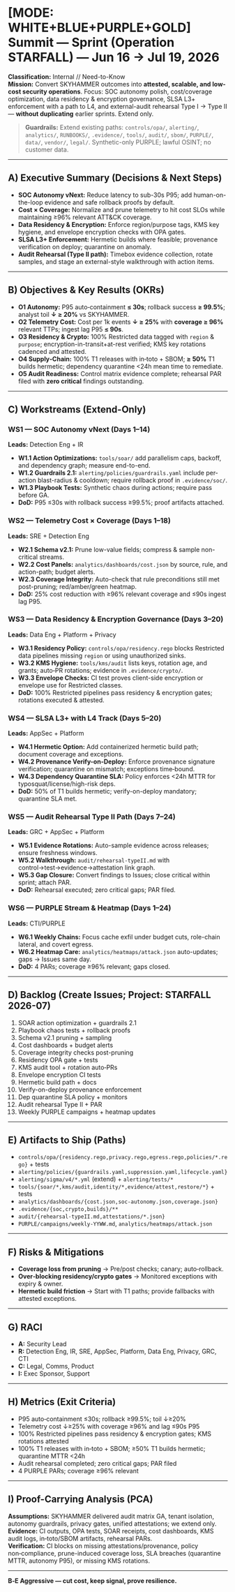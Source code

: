 # [MODE: WHITE+BLUE+PURPLE+GOLD] Summit — Sprint (Operation **STARFALL**) — **Jun 16 → Jul 19, 2026**

**Classification:** Internal // Need-to-Know  
**Mission:** Convert SKYHAMMER outcomes into **attested, scalable, and low-cost security operations**. Focus: SOC autonomy polish, cost/coverage optimization, data residency & encryption governance, SLSA L3+ enforcement with a path to L4, and external-audit rehearsal Type I → Type II — **without duplicating** earlier sprints. Extend only.

> **Guardrails:** Extend existing paths: `controls/opa/`, `alerting/`, `analytics/`, `RUNBOOKS/`, `.evidence/`, `tools/`, `audit/`, `sbom/`, `PURPLE/`, `data/`, `vendor/`, `legal/`. Synthetic-only PURPLE; lawful OSINT; no customer data.

---

## A) Executive Summary (Decisions & Next Steps)
- **SOC Autonomy vNext:** Reduce latency to sub-30s P95; add human-on-the-loop evidence and safe rollback proofs by default.
- **Cost × Coverage:** Normalize and prune telemetry to hit cost SLOs while maintaining ≥96% relevant ATT&CK coverage.
- **Data Residency & Encryption:** Enforce region/purpose tags, KMS key hygiene, and envelope encryption checks with OPA gates.
- **SLSA L3+ Enforcement:** Hermetic builds where feasible; provenance verification on deploy; quarantine on anomaly.
- **Audit Rehearsal (Type II path):** Timebox evidence collection, rotate samples, and stage an external-style walkthrough with action items.

---

## B) Objectives & Key Results (OKRs)
- **O1 Autonomy:** P95 auto‑containment **≤ 30s**; rollback success **≥ 99.5%**; analyst toil **↓ ≥ 20%** vs SKYHAMMER.
- **O2 Telemetry Cost:** Cost per 1k events **↓ ≥ 25%** with **coverage ≥ 96%** relevant TTPs; ingest lag P95 **≤ 90s**.
- **O3 Residency & Crypto:** 100% Restricted data tagged with `region` & `purpose`; encryption-in-transit+at-rest verified; KMS key rotations cadenced and attested.
- **O4 Supply‑Chain:** 100% T1 releases with in‑toto + SBOM; **≥ 50%** T1 builds hermetic; dependency quarantine <24h mean time to remediate.
- **O5 Audit Readiness:** Control matrix evidence complete; rehearsal PAR filed with **zero critical** findings outstanding.

---

## C) Workstreams (Extend-Only)
### WS1 — SOC Autonomy vNext (Days 1–14)
**Leads:** Detection Eng + IR
- **W1.1 Action Optimizations:** `tools/soar/` add parallelism caps, backoff, and dependency graph; measure end-to-end.
- **W1.2 Guardrails 2.1:** `alerting/policies/guardrails.yaml` include per-action blast-radius & cooldown; require rollback proof in `.evidence/soc/`.
- **W1.3 Playbook Tests:** Synthetic chaos during actions; require pass before GA.
- **DoD:** P95 ≤30s with rollback success ≥99.5%; proof artifacts attached.

### WS2 — Telemetry Cost × Coverage (Days 1–18)
**Leads:** SRE + Detection Eng
- **W2.1 Schema v2.1:** Prune low-value fields; compress & sample non-critical streams.
- **W2.2 Cost Panels:** `analytics/dashboards/cost.json` by source, rule, and action-path; budget alerts.
- **W2.3 Coverage Integrity:** Auto-check that rule preconditions still met post-pruning; red/amber/green heatmap.
- **DoD:** 25% cost reduction with ≥96% relevant coverage and ≤90s ingest lag P95.

### WS3 — Data Residency & Encryption Governance (Days 3–20)
**Leads:** Data Eng + Platform + Privacy
- **W3.1 Residency Policy:** `controls/opa/residency.rego` blocks Restricted data pipelines missing `region` or using unauthorized sinks.
- **W3.2 KMS Hygiene:** `tools/kms/audit` lists keys, rotation age, and grants; auto‑PR rotations; evidence in `.evidence/crypto/`.
- **W3.3 Envelope Checks:** CI test proves client-side encryption or envelope use for Restricted classes.
- **DoD:** 100% Restricted pipelines pass residency & encryption gates; rotations executed & attested.

### WS4 — SLSA L3+ with L4 Track (Days 5–20)
**Leads:** AppSec + Platform
- **W4.1 Hermetic Option:** Add containerized hermetic build path; document coverage and exceptions.
- **W4.2 Provenance Verify-on-Deploy:** Enforce provenance signature verification; quarantine on mismatch; exceptions time‑bound.
- **W4.3 Dependency Quarantine SLA:** Policy enforces <24h MTTR for typosquat/license/high-risk deps.
- **DoD:** 50% of T1 builds hermetic; verify-on-deploy mandatory; quarantine SLA met.

### WS5 — Audit Rehearsal Type II Path (Days 7–24)
**Leads:** GRC + AppSec + Platform
- **W5.1 Evidence Rotations:** Auto-sample evidence across releases; ensure freshness windows.
- **W5.2 Walkthrough:** `audit/rehearsal-typeII.md` with control→test→evidence→attestation link graph.
- **W5.3 Gap Closure:** Convert findings to Issues; close critical within sprint; attach PAR.
- **DoD:** Rehearsal executed; zero critical gaps; PAR filed.

### WS6 — PURPLE Stream & Heatmap (Days 1–24)
**Leads:** CTI/PURPLE
- **W6.1 Weekly Chains:** Focus cache exfil under budget cuts, role-chain lateral, and covert egress.
- **W6.2 Heatmap Care:** `analytics/heatmaps/attack.json` auto-updates; gaps → Issues same day.
- **DoD:** 4 PARs; coverage ≥96% relevant; gaps closed.

---

## D) Backlog (Create Issues; Project: **STARFALL 2026-07**)
1. SOAR action optimization + guardrails 2.1
2. Playbook chaos tests + rollback proofs
3. Schema v2.1 pruning + sampling
4. Cost dashboards + budget alerts
5. Coverage integrity checks post-pruning
6. Residency OPA gate + tests
7. KMS audit tool + rotation auto‑PRs
8. Envelope encryption CI tests
9. Hermetic build path + docs
10. Verify-on-deploy provenance enforcement
11. Dep quarantine SLA policy + monitors
12. Audit rehearsal Type II + PAR
13. Weekly PURPLE campaigns + heatmap updates

---

## E) Artifacts to Ship (Paths)
- `controls/opa/{residency.rego,privacy.rego,egress.rego,policies/*.rego}` + tests
- `alerting/policies/{guardrails.yaml,suppression.yaml,lifecycle.yaml}`
- `alerting/sigma/v4/*.yml` (extend) + `alerting/tests/*`
- `tools/{soar/*,kms/audit,identity/*,evidence/attest,restore/*}` + tests
- `analytics/dashboards/{cost.json,soc-autonomy.json,coverage.json}`
- `.evidence/{soc,crypto,builds}/**`
- `audit/{rehearsal-typeII.md,attestations/*.json}`
- `PURPLE/campaigns/weekly-YYWW.md`, `analytics/heatmaps/attack.json`

---

## F) Risks & Mitigations
- **Coverage loss from pruning** → Pre/post checks; canary; auto‑rollback.
- **Over‑blocking residency/crypto gates** → Monitored exceptions with expiry & owner.
- **Hermetic build friction** → Start with T1 paths; provide fallbacks with attested exceptions.

---

## G) RACI
- **A:** Security Lead  
- **R:** Detection Eng, IR, SRE, AppSec, Platform, Data Eng, Privacy, GRC, CTI  
- **C:** Legal, Comms, Product  
- **I:** Exec Sponsor, Support

---

## H) Metrics (Exit Criteria)
- P95 auto‑containment ≤30s; rollback ≥99.5%; toil ↓≥20%
- Telemetry cost ↓≥25% with coverage ≥96% and lag ≤90s P95
- 100% Restricted pipelines pass residency & encryption gates; KMS rotations attested
- 100% T1 releases with in‑toto + SBOM; ≥50% T1 builds hermetic; quarantine MTTR <24h
- Audit rehearsal completed; zero critical gaps; PAR filed
- 4 PURPLE PARs; coverage ≥96% relevant

---

## I) Proof-Carrying Analysis (PCA)
**Assumptions:** SKYHAMMER delivered audit matrix GA, tenant isolation, autonomy guardrails, privacy gates, unified attestations; we extend only.  
**Evidence:** CI outputs, OPA tests, SOAR receipts, cost dashboards, KMS audit logs, in‑toto/SBOM artifacts, rehearsal PARs.  
**Verification:** CI blocks on missing attestations/provenance, policy non‑compliance, prune-induced coverage loss, SLA breaches (quarantine MTTR, autonomy P95), or missing KMS rotations.

---

**B‑E Aggressive — cut cost, keep signal, prove resilience.**